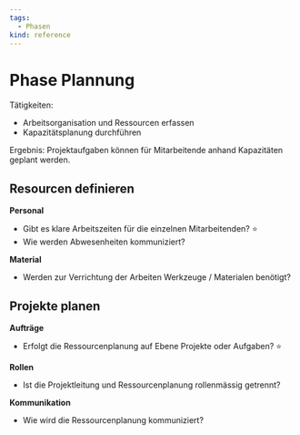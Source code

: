 ```yaml
---
tags:
  - Phasen
kind: reference
---
```

# Phase Plannung

Tätigkeiten:

* Arbeitsorganisation und Ressourcen erfassen
* Kapazitätsplanung durchführen

Ergebnis: Projektaufgaben können für Mitarbeitende anhand Kapazitäten geplant werden.

## Resourcen definieren

**Personal**

* Gibt es klare Arbeitszeiten für die einzelnen Mitarbeitenden? ⭐
* Wie werden Abwesenheiten kommuniziert?

**Material**

* Werden zur Verrichtung der Arbeiten Werkzeuge / Materialen benötigt?

## Projekte planen

**Aufträge**

* Erfolgt die Ressourcenplanung auf Ebene Projekte oder Aufgaben? ⭐

**Rollen**

* Ist die Projektleitung und Ressourcenplanung rollenmässig getrennt?

**Kommunikation**

* Wie wird die Ressourcenplanung kommuniziert?